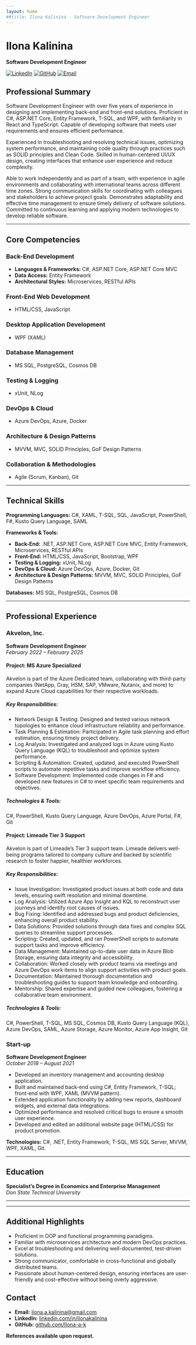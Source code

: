 ```yaml
---
layout: home
##title: Ilona Kalinina - Software Development Engineer
---
```


# Ilona Kalinina
**Software Development Engineer**

[![LinkedIn](https://img.shields.io/badge/LinkedIn-Connect-blue?style=flat&logo=linkedin&labelColor=f5f5f5)](https://www.linkedin.com/in/ilonakalinina)
[![GitHub](https://img.shields.io/badge/GitHub-Profile-black?style=flat&logo=github&labelColor=f5f5f5)](https://github.com/Ilona-a-k)
[![Email](https://img.shields.io/badge/Email-Contact-red?style=flat&logo=gmail&labelColor=f5f5f5)](mailto:ilona.a.kalinina@gmail.com)

## **Professional Summary**

Software Development Engineer with over five years of experience in designing and implementing back-end and front-end solutions. Proficient in C#, ASP.NET Core, Entity Framework, T-SQL, and WPF, with familiarity in React and TypeScript. Capable of developing software that meets user requirements and ensures efficient performance.

Experienced in troubleshooting and resolving technical issues, optimizing system performance, and maintaining code quality through practices such as SOLID principles and Clean Code. Skilled in human-centered UI/UX design, creating interfaces that enhance user experience and reduce complexity.

Able to work independently and as part of a team, with experience in agile environments and collaborating with international teams across different time zones. Strong communication skills for coordinating with colleagues and stakeholders to achieve project goals. Demonstrates adaptability and effective time management to ensure timely delivery of software solutions. Committed to continuous learning and applying modern technologies to develop reliable software.

---

## **Core Competencies**

### **Back-End Development**
- **Languages & Frameworks:** C#, ASP.NET Core, ASP.NET Core MVC
- **Data Access:** Entity Framework
- **Architectural Styles:** Microservices, RESTful APIs

### **Front-End Web Development**
- HTML/CSS, JavaScript

### **Desktop Application Development**
- WPF (XAML)

### **Database Management**
- MS SQL, PostgreSQL, Cosmos DB

### **Testing & Logging**
- xUnit, NLog

### **DevOps & Cloud**
- Azure DevOps, Azure, Docker

### **Architecture & Design Patterns**
- MVVM, MVC, SOLID Principles, GoF Design Patterns

### **Collaboration & Methodologies**
- Agile (Scrum, Kanban), Git

---

## **Technical Skills**

**Programming Languages:**
C#, XAML, T-SQL, SQL, JavaScript, PowerShell, F#, Kusto Query Language, SAML

**Frameworks & Tools:**
- **Back-End:** .NET, ASP.NET Core, ASP.NET Core MVC, Entity Framework, Microservices, RESTful APIs
- **Front-End:** HTML/CSS, JavaScript, Bootstrap, WPF
- **Testing & Logging:** xUnit, NLog
- **DevOps & Cloud:** Azure DevOps, Azure, Docker, Git
- **Architecture & Design Patterns:** MVVM, MVC, SOLID Principles, GoF Design Patterns

**Databases:**
MS SQL, PostgreSQL, Cosmos DB

---

## **Professional Experience**

### **Akvelon, Inc.**
**Software Development Engineer**  
*February 2022 – February 2025*

#### **Project: MS Azure Specialized**
Akvelon is part of the Azure Dedicated team, collaborating with third-party companies (NetApp, Cray, HSM, SAP, VMware, Nutanix, and more) to expand Azure Cloud capabilities for their respective workloads.

##### **Key Responsibilities:**
 - Network Design & Testing: Designed and tested various network topologies to enhance cloud infrastructure reliability and performance.
 - Task Planning & Estimation: Participated in Agile task planning and effort estimation, ensuring timely project delivery.
 - Log Analysis: Investigated and analyzed logs in Azure using Kusto Query Language (KQL) to troubleshoot and optimize system performance.
 - Scripting & Automation: Created, updated, and executed PowerShell scripts to automate repetitive tasks and improve workflow efficiency.
 - Software Development: Implemented code changes in F# and developed new features in C# to meet specific team requirements and objectives.

##### **Technologies & Tools:**
C#, PowerShell, Kusto Query Language, Azure DevOps, Azure Portal, F#, Git


#### **Project: Limeade Tier 3 Support**
Akvelon is part of Limeade’s Tier 3 support team. Limeade delivers well-being programs tailored to company culture and backed by scientific research to foster happier, healthier workforces.

##### **Key Responsibilities:**
 - Issue Investigation: Investigated product issues at both code and data levels, ensuring swift resolution and minimal downtime.
 - Log Analysis: Utilized Azure App Insight and KQL to reconstruct user journeys and identify root causes of issues.
 - Bug Fixing: Identified and addressed bugs and product deficiencies, enhancing overall product stability.
 - Data Solutions: Provided solutions through data fixes and complex SQL queries to streamline support processes.
 - Scripting: Created, updated, and ran PowerShell scripts to automate support tasks and improve efficiency.
 - Data Management: Maintained up-to-date user data in Azure Blob Storage, ensuring data integrity and accessibility.
 - Collaboration: Worked closely with product teams via meetings and Azure DevOps work items to align support activities with product goals.
 - Documentation: Maintained thorough documentation and troubleshooting guides to support team knowledge and onboarding.
 - Mentorship: Shared expertise and guided new colleagues, fostering a collaborative team environment.

 ##### **Technologies & Tools:** 
 C#, PowerShell, T-SQL, MS SQL, Cosmos DB, Kusto Query Language (KQL), Azure DevOps, SAML, Azure Storage, Azure Monitor, Azure App Insight, Git


### **Start-up**
**Software Development Engineer**  
*October 2018 – August 2021*

- Developed an inventory management and accounting desktop application.
- Built and maintained back-end using C#, Entity Framework, T-SQL; front-end with WPF, XAML (MVVM pattern).
- Extended application functionality by adding new reports, dashboard widgets, and external data integrations.
- Optimized performance and resolved critical bugs to ensure a smooth user experience.
- Developed and edited an additional website page (HTML/CSS) for product promotion.

**Technologies:** C#, .NET, Entity Framework, T-SQL, MS SQL Server, MVVM, WPF, XAML, Git.

---

## **Education**

**Specialist’s Degree in Economics and Enterprise Management**  
*Don State Technical University*

---

<!-- ## **Related Coursework**

- **Docker and Kubernetes: The Complete Guide** -->

---

## **Additional Highlights**
- Proficient in OOP and functional programming paradigms.
- Familiar with microservices architecture and modern DevOps practices.
- Excel at troubleshooting and delivering well-documented, test-driven solutions.
- Strong communicator, comfortable in cross-functional and globally distributed teams.
- Passionate about human-centered design, ensuring interfaces are user-friendly and cost-effective without being overly aggressive.

## **Contact**
- **Email:** [ilona.a.kalinina@gmail.com](mailto:ilona.a.kalinina@gmail.com)
- **LinkedIn:** [linkedin.com/in/ilonakalinina](https://www.linkedin.com/in/ilonakalinina)
- **GitHub:** [github.com/Ilona-a-k](https://github.com/Ilona-a-k)

**References available upon request.**
